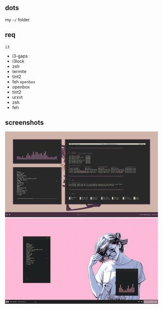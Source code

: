 ## dots
my `~/` folder
## req
`i3`
- i3-gaps
- i3lock
- zsh
- termite
- tint2
- feh
`openbox`
- openbox
- tint2
- urxvt
- zsh
- feh
## screenshots
![i3screen](https://raw.githubusercontent.com/buyBread/dots/master/screenshots/Screenshot%20from%202018-01-27%2017-25-10.png)
![obscreen](https://raw.githubusercontent.com/buyBread/dots/master/screenshots/2018-01-28-195341_1366x768_scrot.png)

